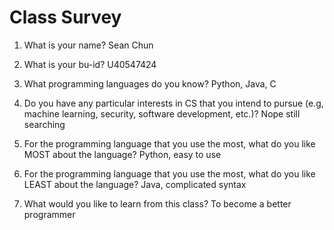 # Class Survey

1. What is your name?
Sean Chun

2. What is your bu-id?
U40547424

3. What programming languages do you know?
Python, Java, C

4. Do you have any particular interests in CS that you intend to pursue (e.g, machine learning, security, software development, etc.)?
Nope still searching

5. For the programming language that you use the most, what do you like MOST about the language?
Python, easy to use

6. For the programming language that you use the most, what do you like LEAST about the language?
Java, complicated syntax

7. What would you like to learn from this class?
To become a better programmer
